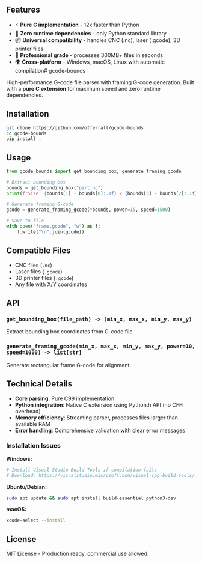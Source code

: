 ## Features

- ⚡ **Pure C implementation** - 12x faster than Python 
- 🎯 **Zero runtime dependencies** - only Python standard library
- 📦 **Universal compatibility** - handles CNC (.nc), laser (.gcode), 3D printer files
- 🔧 **Professional grade** - processes 300MB+ files in seconds
- 🌍 **Cross-platform** - Windows, macOS, Linux with automatic compilation# gcode-bounds

High-performance G-code file parser with framing G-code generation.
Built with a **pure C extension** for maximum speed and zero runtime dependencies.

## Installation

```bash
git clone https://github.com/offerrall/gcode-bounds
cd gcode-bounds
pip install .
```

## Usage

```python
from gcode_bounds import get_bounding_box, generate_framing_gcode

# Extract bounding box
bounds = get_bounding_box("part.nc")
print(f"Size: {bounds[1] - bounds[0]:.1f} x {bounds[3] - bounds[2]:.1f} mm")

# Generate framing G-code
gcode = generate_framing_gcode(*bounds, power=15, speed=1500)

# Save to file
with open("frame.gcode", "w") as f:
    f.write("\n".join(gcode))
```

## Compatible Files

- CNC files (`.nc`)
- Laser files (`.gcode`) 
- 3D printer files (`.gcode`)
- Any file with X/Y coordinates

## API

### `get_bounding_box(file_path) -> (min_x, max_x, min_y, max_y)`

Extract bounding box coordinates from G-code file.

### `generate_framing_gcode(min_x, max_x, min_y, max_y, power=10, speed=1000) -> list[str]`

Generate rectangular frame G-code for alignment.

## Technical Details

- **Core parsing**: Pure C99 implementation
- **Python integration**: Native C extension using Python.h API (no CFFI overhead)
- **Memory efficiency**: Streaming parser, processes files larger than available RAM
- **Error handling**: Comprehensive validation with clear error messages

### Installation Issues

**Windows:**
```bash
# Install Visual Studio Build Tools if compilation fails
# Download: https://visualstudio.microsoft.com/visual-cpp-build-tools/
```

**Ubuntu/Debian:**
```bash
sudo apt update && sudo apt install build-essential python3-dev
```

**macOS:**
```bash
xcode-select --install
```

## License

MIT License - Production ready, commercial use allowed.
